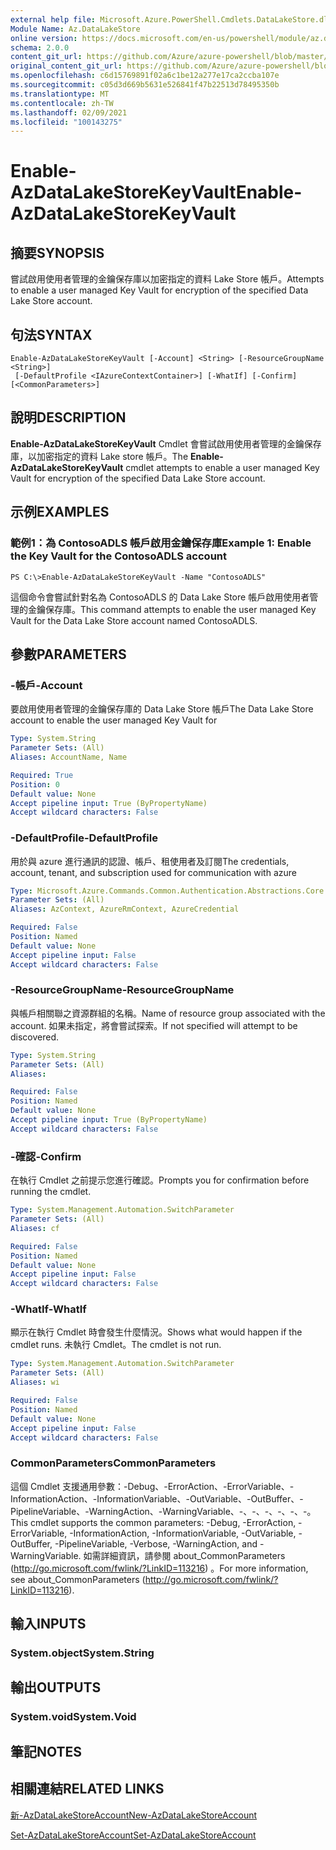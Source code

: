 ```yaml
---
external help file: Microsoft.Azure.PowerShell.Cmdlets.DataLakeStore.dll-Help.xml
Module Name: Az.DataLakeStore
online version: https://docs.microsoft.com/en-us/powershell/module/az.datalakestore/enable-azdatalakestorekeyvault
schema: 2.0.0
content_git_url: https://github.com/Azure/azure-powershell/blob/master/src/DataLakeStore/DataLakeStore/help/Enable-AzDataLakeStoreKeyVault.md
original_content_git_url: https://github.com/Azure/azure-powershell/blob/master/src/DataLakeStore/DataLakeStore/help/Enable-AzDataLakeStoreKeyVault.md
ms.openlocfilehash: c6d15769891f02a6c1be12a277e17ca2ccba107e
ms.sourcegitcommit: c05d3d669b5631e526841f47b22513d78495350b
ms.translationtype: MT
ms.contentlocale: zh-TW
ms.lasthandoff: 02/09/2021
ms.locfileid: "100143275"
---
```

# <span data-ttu-id="f486f-101">Enable-AzDataLakeStoreKeyVault</span><span class="sxs-lookup"><span data-stu-id="f486f-101">Enable-AzDataLakeStoreKeyVault</span></span>

## <span data-ttu-id="f486f-102">摘要</span><span class="sxs-lookup"><span data-stu-id="f486f-102">SYNOPSIS</span></span>
<span data-ttu-id="f486f-103">嘗試啟用使用者管理的金鑰保存庫以加密指定的資料 Lake Store 帳戶。</span><span class="sxs-lookup"><span data-stu-id="f486f-103">Attempts to enable a user managed Key Vault for encryption of the specified Data Lake Store account.</span></span>

## <span data-ttu-id="f486f-104">句法</span><span class="sxs-lookup"><span data-stu-id="f486f-104">SYNTAX</span></span>

```
Enable-AzDataLakeStoreKeyVault [-Account] <String> [-ResourceGroupName <String>]
 [-DefaultProfile <IAzureContextContainer>] [-WhatIf] [-Confirm] [<CommonParameters>]
```

## <span data-ttu-id="f486f-105">說明</span><span class="sxs-lookup"><span data-stu-id="f486f-105">DESCRIPTION</span></span>
<span data-ttu-id="f486f-106">**Enable-AzDataLakeStoreKeyVault** Cmdlet 會嘗試啟用使用者管理的金鑰保存庫，以加密指定的資料 Lake store 帳戶。</span><span class="sxs-lookup"><span data-stu-id="f486f-106">The **Enable-AzDataLakeStoreKeyVault** cmdlet attempts to enable a user managed Key Vault for encryption of the specified Data Lake Store account.</span></span>

## <span data-ttu-id="f486f-107">示例</span><span class="sxs-lookup"><span data-stu-id="f486f-107">EXAMPLES</span></span>

### <span data-ttu-id="f486f-108">範例1：為 ContosoADLS 帳戶啟用金鑰保存庫</span><span class="sxs-lookup"><span data-stu-id="f486f-108">Example 1: Enable the Key Vault for the ContosoADLS account</span></span>
```
PS C:\>Enable-AzDataLakeStoreKeyVault -Name "ContosoADLS"
```

<span data-ttu-id="f486f-109">這個命令會嘗試針對名為 ContosoADLS 的 Data Lake Store 帳戶啟用使用者管理的金鑰保存庫。</span><span class="sxs-lookup"><span data-stu-id="f486f-109">This command attempts to enable the user managed Key Vault for the Data Lake Store account named ContosoADLS.</span></span>

## <span data-ttu-id="f486f-110">參數</span><span class="sxs-lookup"><span data-stu-id="f486f-110">PARAMETERS</span></span>

### <span data-ttu-id="f486f-111">-帳戶</span><span class="sxs-lookup"><span data-stu-id="f486f-111">-Account</span></span>
<span data-ttu-id="f486f-112">要啟用使用者管理的金鑰保存庫的 Data Lake Store 帳戶</span><span class="sxs-lookup"><span data-stu-id="f486f-112">The Data Lake Store account to enable the user managed Key Vault for</span></span>

```yaml
Type: System.String
Parameter Sets: (All)
Aliases: AccountName, Name

Required: True
Position: 0
Default value: None
Accept pipeline input: True (ByPropertyName)
Accept wildcard characters: False
```

### <span data-ttu-id="f486f-113">-DefaultProfile</span><span class="sxs-lookup"><span data-stu-id="f486f-113">-DefaultProfile</span></span>
<span data-ttu-id="f486f-114">用於與 azure 進行通訊的認證、帳戶、租使用者及訂閱</span><span class="sxs-lookup"><span data-stu-id="f486f-114">The credentials, account, tenant, and subscription used for communication with azure</span></span>

```yaml
Type: Microsoft.Azure.Commands.Common.Authentication.Abstractions.Core.IAzureContextContainer
Parameter Sets: (All)
Aliases: AzContext, AzureRmContext, AzureCredential

Required: False
Position: Named
Default value: None
Accept pipeline input: False
Accept wildcard characters: False
```

### <span data-ttu-id="f486f-115">-ResourceGroupName</span><span class="sxs-lookup"><span data-stu-id="f486f-115">-ResourceGroupName</span></span>
<span data-ttu-id="f486f-116">與帳戶相關聯之資源群組的名稱。</span><span class="sxs-lookup"><span data-stu-id="f486f-116">Name of resource group associated with the account.</span></span> <span data-ttu-id="f486f-117">如果未指定，將會嘗試探索。</span><span class="sxs-lookup"><span data-stu-id="f486f-117">If not specified will attempt to be discovered.</span></span>

```yaml
Type: System.String
Parameter Sets: (All)
Aliases:

Required: False
Position: Named
Default value: None
Accept pipeline input: True (ByPropertyName)
Accept wildcard characters: False
```

### <span data-ttu-id="f486f-118">-確認</span><span class="sxs-lookup"><span data-stu-id="f486f-118">-Confirm</span></span>
<span data-ttu-id="f486f-119">在執行 Cmdlet 之前提示您進行確認。</span><span class="sxs-lookup"><span data-stu-id="f486f-119">Prompts you for confirmation before running the cmdlet.</span></span>

```yaml
Type: System.Management.Automation.SwitchParameter
Parameter Sets: (All)
Aliases: cf

Required: False
Position: Named
Default value: None
Accept pipeline input: False
Accept wildcard characters: False
```

### <span data-ttu-id="f486f-120">-WhatIf</span><span class="sxs-lookup"><span data-stu-id="f486f-120">-WhatIf</span></span>
<span data-ttu-id="f486f-121">顯示在執行 Cmdlet 時會發生什麼情況。</span><span class="sxs-lookup"><span data-stu-id="f486f-121">Shows what would happen if the cmdlet runs.</span></span> <span data-ttu-id="f486f-122">未執行 Cmdlet。</span><span class="sxs-lookup"><span data-stu-id="f486f-122">The cmdlet is not run.</span></span>

```yaml
Type: System.Management.Automation.SwitchParameter
Parameter Sets: (All)
Aliases: wi

Required: False
Position: Named
Default value: None
Accept pipeline input: False
Accept wildcard characters: False
```

### <span data-ttu-id="f486f-123">CommonParameters</span><span class="sxs-lookup"><span data-stu-id="f486f-123">CommonParameters</span></span>
<span data-ttu-id="f486f-124">這個 Cmdlet 支援通用參數：-Debug、-ErrorAction、-ErrorVariable、-InformationAction、-InformationVariable、-OutVariable、-OutBuffer、-PipelineVariable、-WarningAction、-WarningVariable、-、-、-、-、-、-。</span><span class="sxs-lookup"><span data-stu-id="f486f-124">This cmdlet supports the common parameters: -Debug, -ErrorAction, -ErrorVariable, -InformationAction, -InformationVariable, -OutVariable, -OutBuffer, -PipelineVariable, -Verbose, -WarningAction, and -WarningVariable.</span></span> <span data-ttu-id="f486f-125">如需詳細資訊，請參閱 about_CommonParameters (http://go.microsoft.com/fwlink/?LinkID=113216) 。</span><span class="sxs-lookup"><span data-stu-id="f486f-125">For more information, see about_CommonParameters (http://go.microsoft.com/fwlink/?LinkID=113216).</span></span>

## <span data-ttu-id="f486f-126">輸入</span><span class="sxs-lookup"><span data-stu-id="f486f-126">INPUTS</span></span>

### <span data-ttu-id="f486f-127">System.object</span><span class="sxs-lookup"><span data-stu-id="f486f-127">System.String</span></span>

## <span data-ttu-id="f486f-128">輸出</span><span class="sxs-lookup"><span data-stu-id="f486f-128">OUTPUTS</span></span>

### <span data-ttu-id="f486f-129">System.void</span><span class="sxs-lookup"><span data-stu-id="f486f-129">System.Void</span></span>

## <span data-ttu-id="f486f-130">筆記</span><span class="sxs-lookup"><span data-stu-id="f486f-130">NOTES</span></span>

## <span data-ttu-id="f486f-131">相關連結</span><span class="sxs-lookup"><span data-stu-id="f486f-131">RELATED LINKS</span></span>

[<span data-ttu-id="f486f-132">新-AzDataLakeStoreAccount</span><span class="sxs-lookup"><span data-stu-id="f486f-132">New-AzDataLakeStoreAccount</span></span>](./New-AzDataLakeStoreAccount.md)

[<span data-ttu-id="f486f-133">Set-AzDataLakeStoreAccount</span><span class="sxs-lookup"><span data-stu-id="f486f-133">Set-AzDataLakeStoreAccount</span></span>](./Set-AzDataLakeStoreAccount.md)


